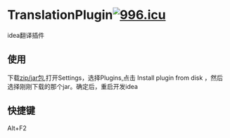 # TranslationPlugin[![996.icu](https://img.shields.io/badge/link-996.icu-red.svg)](https://996.icu)
idea翻译插件

## 使用

下载[zip/jar包](https://github.com/BenYanYi/TranslationPlugin/releases/download/v1.0.2/TeanslationPlugin.jar),打开Settings，选择Plugins,点击 Install plugin from disk ，然后选择刚刚下载的那个jar。确定后，重启开发idea

## 快捷键
Alt+F2